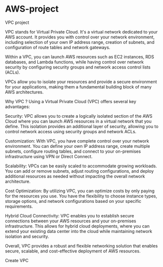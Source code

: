 # AWS-project
VPC project


VPC stands for Virtual Private Cloud. It's a virtual network dedicated to your AWS account. It provides you with control over your network environment, including selection of your own IP address range, creation of subnets, and configuration of route tables and network gateways.

Within a VPC, you can launch AWS resources such as EC2 instances, RDS databases, and Lambda functions, while having control over network security by configuring security groups and network access control lists (ACLs).

VPCs allow you to isolate your resources and provide a secure environment for your applications, making them a fundamental building block of many AWS architectures.


Why VPC ?
Using a Virtual Private Cloud (VPC) offers several key advantages:

Security: VPC allows you to create a logically isolated section of the AWS Cloud where you can launch AWS resources in a virtual network that you define. This isolation provides an additional layer of security, allowing you to control network access using security groups and network ACLs.

Customization: With VPC, you have complete control over your network environment. You can define your own IP address range, create multiple subnets, configure routing tables, and connect to your on-premises infrastructure using VPN or Direct Connect.

Scalability: VPCs can be easily scaled to accommodate growing workloads. You can add or remove subnets, adjust routing configurations, and deploy additional resources as needed without impacting the overall network architecture.

Cost Optimization: By utilizing VPC, you can optimize costs by only paying for the resources you use. You have the flexibility to choose instance types, storage options, and network configurations based on your specific requirements.

Hybrid Cloud Connectivity: VPC enables you to establish secure connections between your AWS resources and your on-premises infrastructure. This allows for hybrid cloud deployments, where you can extend your existing data center into the cloud while maintaining network isolation and security.

Overall, VPC provides a robust and flexible networking solution that enables secure, scalable, and cost-effective deployment of AWS resources.

Create VPC

